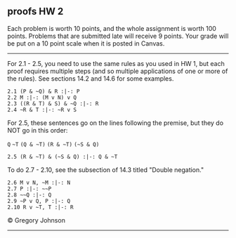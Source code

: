 ## proofs HW 2

Each problem is worth 10 points, and the whole assignment is worth 100 points. Problems that are submitted late will receive 9 points. Your grade will be put on a 10 point scale when it is posted in Canvas. 

--- 

For 2.1 - 2.5, you need to use the same rules as you used in HW 1, but each proof requires multiple steps (and so multiple applications of one or more of the rules). See sections 14.2 and 14.6 for some examples. 

~~~{.ProofChecker .JohnsonSL options="fonts tabindent render" guides="fitch" points="10" late-credit="9"}
2.1 (P & ~Q) & R :|-: P 
2.2 M :|-: (M v N) v Q
2.3 ((R & T) & S) & ~Q :|-: R
2.4 ~R & T :|-: ~R v S
~~~

For 2.5, these sentences go on the lines following the premise, but they do NOT go in this order: 

`Q` `~T` `(Q & ~T)` `(R & ~T)` `(~S & Q)`

~~~{.ProofChecker .JohnsonSL options="fonts tabindent render" guides="fitch" points="10" late-credit="9"}
2.5 (R & ~T) & (~S & Q) :|-: Q & ~T 
~~~

To do 2.7 - 2.10, see the subsection of 14.3 titled "Double negation." 

~~~{.ProofChecker .JohnsonSL options="fonts tabindent render" guides="fitch" points="10" late-credit="9"}
2.6 M v N, ~M :|-: N
2.7 P :|-: ~~P
2.8 ~~Q :|-: Q
2.9 ~P v Q, P :|-: Q
2.10 R v ~T, T :|-: R
~~~

<p>&copy; <script>document.write(new Date().getFullYear())</script> Gregory Johnson</p>

--- 